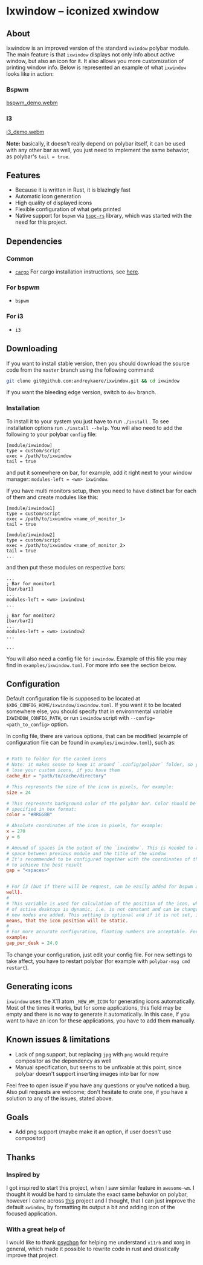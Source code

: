 # Ixwindow – iconized xwindow 

## About
Ixwindow is an improved version of the standard `xwindow` polybar module. The
main feature is that `ixwindow` displays not only info about active window,
but also an icon for it. It also allows you more customization of printing
window info. Below is represented an example of what `ixwindow` looks like in
action:

### Bspwm

[bspwm_demo.webm](https://user-images.githubusercontent.com/32775308/223551520-a605d964-29f6-4602-874d-2b1b254d432c.webm)

### I3

[i3_demo.webm](https://user-images.githubusercontent.com/32775308/223551794-b1300ef6-f65a-4d05-89d3-9af3be25765f.webm)


**Note:** basically, it doesn't really depend on polybar itself, it can be used 
with any other bar as well, you just need to implement the same behavior,
as polybar's `tail = true`.

## Features
- Because it is written in Rust, it is blazingly fast
- Automatic icon generation
- High quality of displayed icons
- Flexible configuration of what gets printed
- Native support for `bspwm` via
  [`bspc-rs`](https://github.com/andreykaere/bspc-rs) library, which was
  started with the need for this project.

## Dependencies

### Common 
- [`cargo`](https://github.com/rust-lang/cargo)
For cargo installation instructions, see [here](https://github.com/rust-lang/cargo).

### For bspwm
- `bspwm`

### For i3
- `i3`


## Downloading

If you want to install stable version, then you should download the source code 
from the `master` branch using the following command:
```bash
git clone git@github.com:andreykaere/ixwindow.git && cd ixwindow
```
If you want the bleeding edge version, switch to `dev` branch.

### Installation

To install it to your system you just have to run `./install` . 
To see installation options run `./install --help`. 
You will also need to add the following to your polybar `config` file:
```dosini
[module/ixwindow]
type = custom/script
exec = /path/to/ixwindow
tail = true
```
and put it somewhere on bar, for example, add it right next to your window
manager: `modules-left = <wm> ixwindow`. 

If you have multi monitors setup, then you need to have distinct bar for
each of them and create modules like this:
```dosini
[module/ixwindow1]
type = custom/script
exec = /path/to/ixwindow <name_of_monitor_1>
tail = true

[module/ixwindow2]
type = custom/script
exec = /path/to/ixwindow <name_of_monitor_2>
tail = true
...
```
and then put these modules on respective bars:
```dosini
...
; Bar for monitor1
[bar/bar1]
...
modules-left = <wm> ixwindow1
...

; Bar for monitor2
[bar/bar2]
...
modules-left = <wm> ixwindow2
...

...
```

You will also need a config file for `ixwindow`. Example of this file you may
find in `examples/ixwindow.toml`. For more info see the section below.

## Configuration

Default configuration file is supposed to be located at
`$XDG_CONFIG_HOME/ixwindow/ixwindow.toml`. If you want it to be located
somewhere else, you should specify that in environmental variable
`IXWINDOW_CONFIG_PATH`, or run `ixwindow` script with
`--config=<path_to_config>` option.

In config file, there are various options, that can be modified (example of
configuration file can be found in `examples/ixwindow.toml`), such as:
```toml

# Path to folder for the cached icons 
# Note: it makes sense to keep it around `.config/polybar` folder, so you won't
# lose your custom icons, if you have them
cache_dir = "path/to/cache/directory"

# This represents the size of the icon in pixels, for example:
size = 24

# This represents background color of the polybar bar. Color should be
# specified in hex format:
color = "#RRGGBB"

# Absolute coordinates of the icon in pixels, for example: 
x = 270
y = 6

# Amound of spaces in the output of the `ixwindow`. This is needed to add
# space between previous module and the title of the window
# It's recommended to be configured together with the coordinates of the icon 
# to achieve the best result
gap = "<spaces>"


# For i3 (but if there will be request, can be easily added for bspwm as
well). 
#
# This variable is used for calculation of the position of the icon, when the number 
# of active desktops is dynamic, i.e. is not constant and can be changed when
# new nodes are added. This setting is optional and if it is not set, it
means, that the icon position will be static.
# 
# For more accurate configuration, floating numbers are acceptable. For
example:
gap_per_desk = 24.0
```
To change your configuration, just edit your config file. For new settings to
take affect, you have to restart polybar (for example with `polybar-msg cmd
restart`).

## Generating icons

`ixwindow` uses the X11 atom `_NEW_WM_ICON` for generating icons automatically. 
Most of the times it works, but for some applications, this field may be empty
and there is no way to generate it automatically. In this case, if you want to 
have an icon for these applications, you have to add them manually. 

<!-- For information how to do it, see the section below. -->

<!-- ### Adding custom icons -->

<!-- To replace or add custom icons, you need to have `png` or `svg` version -->
<!-- of the icon, named as `WM_CLASS` (which you can find by running `xprop -->
<!-- WM_CLASS` and selecting your app). Then you run the following command -->
<!-- (requires `imagemagick`): --> 
<!-- ```bash -->
<!-- ixwindow-convert --size <size> --color <color> --cache <chache_dir> <icon-name> -->
<!-- ``` -->
<!-- where `<icon-name>` is the right name as described above. This will convert -->
<!-- icon to `jpg` format with appropriate background color and move to your cache --> 
<!-- directory. --> 

<!-- **Note:** Almost all apps have their icons on your system in `png` or `svg` -->
<!-- format. Usually, one can find it somewhere in `/usr/share/icons` directory -->
<!-- (for example using `find` or `fd` utility for it). -->

<!-- You can try it out on some icons located in `examples/custom-icons` folder. -->

## Known issues & limitations

- Lack of png support, but replacing `jpg` with `png` would require compositor 
as the dependency as well
- Manual specification, but seems to be unfixable at this point, since polybar 
doesn't support inserting images into bar for now

Feel free to open issue if you have any questions or you've noticed a bug.
Also pull requests are welcome; don't hesitate to crate one, if you have a
solution to any of the issues, stated above.

## Goals

- Add png support (maybe make it an option, if user doesn't use compositor)

## Thanks

### Inspired by

I got inspired to start this project, when I saw similar feature in
`awesome-wm`. I thought it would be hard to simulate the exact same behavior
on polybar, however I came across
[this](https://github.com/MateoNitro550/xxxwindowPolybarModule) project and I
thought, that I can just improve the default `xwindow`, by formatting its
output a bit and adding icon of the focused application.

### With a great help of

I would like to thank  [psychon](https://github.com/psychon) for helping me 
understand `x11rb` and xorg in general, which made it possible to rewrite code
in rust and drastically improve that project.

